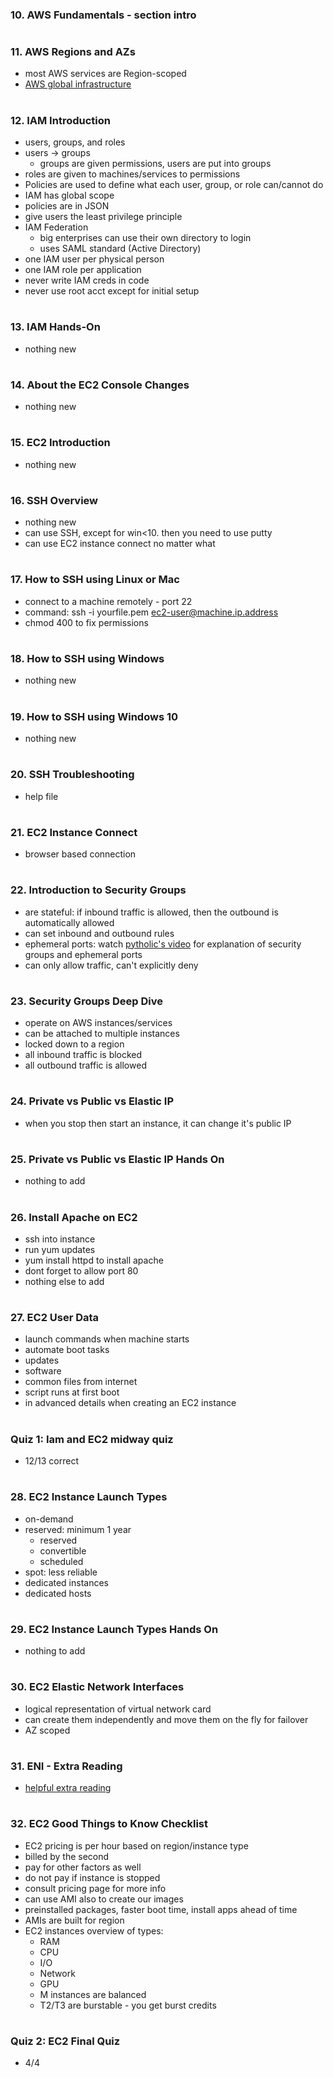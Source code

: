 ### 10. AWS Fundamentals - section intro

#

### 11. AWS Regions and AZs

- most AWS services are Region-scoped
- [AWS global infrastructure](https://aws.amazon.com/about-aws/global-infrastructure)

#

### 12. IAM Introduction

- users, groups, and roles
- users -> groups
  - groups are given permissions, users are put into groups
- roles are given to machines/services to permissions
- Policies are used to define what each user, group, or role can/cannot do
- IAM has global scope
- policies are in JSON
- give users the least privilege principle
- IAM Federation
  - big enterprises can use their own directory to login
  - uses SAML standard (Active Directory)
- one IAM user per physical person
- one IAM role per application
- never write IAM creds in code
- never use root acct except for initial setup

#

### 13. IAM Hands-On

- nothing new

#

### 14. About the EC2 Console Changes

- nothing new

#

### 15. EC2 Introduction

- nothing new

#

### 16. SSH Overview

- nothing new
- can use SSH, except for win<10. then you need to use putty
- can use EC2 instance connect no matter what

#

### 17. How to SSH using Linux or Mac

- connect to a machine remotely - port 22
- command: ssh -i yourfile.pem ec2-user@machine.ip.address
- chmod 400 to fix permissions

#

### 18. How to SSH using Windows

- nothing new

#

### 19. How to SSH using Windows 10

- nothing new

#

### 20. SSH Troubleshooting

- help file

#

### 21. EC2 Instance Connect

- browser based connection

#

### 22. Introduction to Security Groups

- are stateful: if inbound traffic is allowed, then the outbound is automatically allowed
- can set inbound and outbound rules
- ephemeral ports: watch [pytholic's video](https://www.youtube.com/watch?v=p0XCg5VhKQA) for explanation of security groups and ephemeral ports
- can only allow traffic, can't explicitly deny

#

### 23. Security Groups Deep Dive

- operate on AWS instances/services
- can be attached to multiple instances
- locked down to a region
- all inbound traffic is blocked
- all outbound traffic is allowed

#

### 24. Private vs Public vs Elastic IP

- when you stop then start an instance, it can change it's public IP

#

### 25. Private vs Public vs Elastic IP Hands On

- nothing to add

#

### 26. Install Apache on EC2

- ssh into instance
- run yum updates
- yum install httpd to install apache
- dont forget to allow port 80
- nothing else to add

#

### 27. EC2 User Data

- launch commands when machine starts
- automate boot tasks
- updates
- software
- common files from internet
- script runs at first boot
- in advanced details when creating an EC2 instance

#

### Quiz 1: Iam and EC2 midway quiz

- 12/13 correct

#

### 28. EC2 Instance Launch Types

- on-demand
- reserved: minimum 1 year
  - reserved
  - convertible
  - scheduled
- spot: less reliable
- dedicated instances
- dedicated hosts

#

### 29. EC2 Instance Launch Types Hands On

- nothing to add

#

### 30. EC2 Elastic Network Interfaces

- logical representation of virtual network card
- can create them independently and move them on the fly for failover
- AZ scoped

#

### 31. ENI - Extra Reading

- [helpful extra reading](https://aws.amazon.com/blogs/aws/new-elastic-network-interfaces-in-the-virtual-private-cloud/)

#

### 32. EC2 Good Things to Know Checklist

- EC2 pricing is per hour based on region/instance type
- billed by the second
- pay for other factors as well
- do not pay if instance is stopped
- consult pricing page for more info
- can use AMI also to create our images
- preinstalled packages, faster boot time, install apps ahead of time
- AMIs are built for region
- EC2 instances overview of types:
  - RAM
  - CPU
  - I/O
  - Network
  - GPU
  - M instances are balanced
  - T2/T3 are burstable - you get burst credits

#

### Quiz 2: EC2 Final Quiz

- 4/4

#
